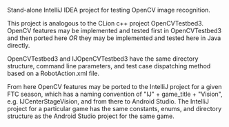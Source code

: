 Stand-alone IntelliJ IDEA project for testing OpenCV image recognition.

This project is analogous to the CLion c++ project OpenCVTestbed3. OpenCV features may be implemented and tested first in OpenCVTestbed3 and then ported here *OR* they may be implemented and tested here in Java directly.

OpenCVTestbed3 and IJOpenCVTestbed3 have the same directory structure, command line parameters, and test case dispatching method based on a RobotAction.xml file.

From here OpenCV features may be ported to the IntelliJ project for a given FTC season, which has a naming
convention of "IJ" + game_title + "Vision", e.g. IJCenterStageVision, and from there to Android Studio. The IntelliJ project for a particular game has the same constants, enums, and directory structure as the Android Studio project for the same game.
